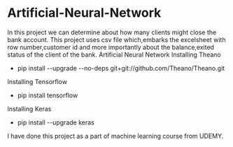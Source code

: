 # Artificial-Neural-Network
In this project we can determine about how many clients might close the bank account.
This project uses csv file which,embarks the excelsheet with row number,customer id and more importantly about the balance,exited status of the client of the bank.
Artificial Neural Network
 Installing Theano
- pip install --upgrade --no-deps git+git://github.com/Theano/Theano.git

Installing Tensorflow
- pip install tensorflow

Installing Keras
- pip install --upgrade keras

I have done this project as a part of machine learning course from UDEMY.
